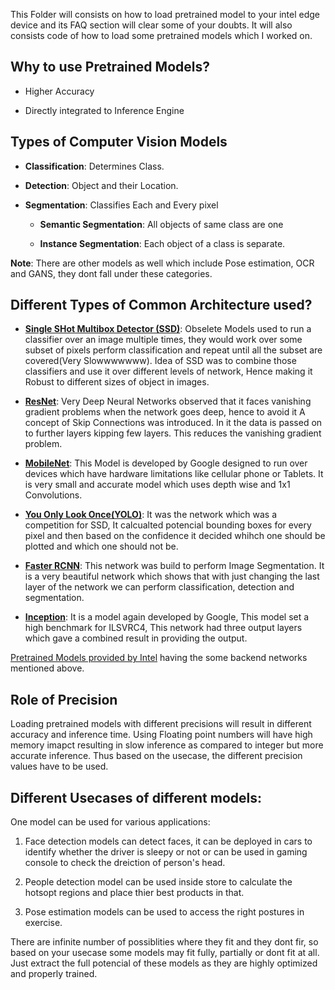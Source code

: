 This Folder will consists on how to load pretrained model to your intel edge device and its FAQ section will clear some of your doubts. It will also consists code of how to load some pretrained models which I worked on.

## Why to use Pretrained Models?

* Higher Accuracy 

* Directly integrated to Inference Engine

## Types of Computer Vision Models

* **Classification**: Determines Class. 

* **Detection**: Object and their Location.

* **Segmentation**:  Classifies Each and Every pixel

  * **Semantic Segmentation**: All objects of same class are one

  * **Instance Segmentation**: Each object of a class is separate.
  
**Note**: There are other models as well which include Pose estimation, OCR and GANS, they dont fall under these categories. 

## Different Types of Common Architecture used?

* [**Single SHot Multibox Detector (SSD)**](https://arxiv.org/abs/1512.02325): Obselete Models used to run a classifier over an image multiple times, they would work over some subset of pixels perform classification and repeat until all the subset are covered(Very Slowwwwwww). Idea of SSD was to combine those classifiers and use it over different levels of network, Hence making it Robust to different sizes of object in images.

* [**ResNet**](https://arxiv.org/abs/1512.03385): Very Deep Neural Networks observed that it faces vanishing gradient problems when the network goes deep, hence to avoid it A concept of Skip Connections was introduced. In it the data is passed on to further layers kipping few layers. This reduces the vanishing gradient problem.

* [**MobileNet**](https://arxiv.org/abs/1704.04861): This Model is developed by Google designed to run over devices which have hardware limitations like cellular phone or Tablets. It is very small and accurate model which uses depth wise and 1x1 Convolutions.

* [**You Only Look Once(YOLO)**](https://arxiv.org/abs/1506.02640): It was the network which was a competition for SSD, It calcualted potencial bounding boxes for every pixel and then based on the confidence it decided whihch one should be plotted and which one should not be.

* [**Faster RCNN**](https://arxiv.org/abs/1506.01497): This network was build to perform Image Segmentation. It is a very beautiful network which shows that with just changing the last layer of the network we can perform classification, detection and segmentation.

* [**Inception**](https://arxiv.org/abs/1512.02325): It is a model again developed by Google, This model set a high benchmark for ILSVRC4, This network had three output layers which gave a combined result in providing the output.


[Pretrained Models provided by Intel](https://software.intel.com/en-us/openvino-toolkit/documentation/pretrained-models) having the some backend networks mentioned above.

## Role of Precision

Loading pretrained models with different precisions will result in different accuracy and inference time. Using Floating point numbers will have high memory imapct resulting in slow inference as compared to integer but more accurate inference. Thus based on the usecase, the different precision values have to be used. 

## Different Usecases of different models:

One model can be used for various applications:

1. Face detection models can detect faces, it can be deployed in cars to identify whether the driver is sleepy or not or can be used in gaming console to check the dreiction of person's head.

2. People detection model can be used inside store to calculate the hotsopt regions and place thier best products in that. 

3. Pose estimation models can be used to access the right postures in exercise. 

There are infinite number of possiblities where they fit and they dont fir, so based on your usecase some models may fit fully, partially or dont fit at all. Just extract the full potencial of these models as they are highly optimized and properly trained. 
